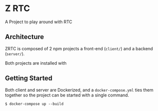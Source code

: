 # Z RTC

A Project to play around with RTC

## Architecture

ZRTC is composed of 2 npm projects a front-end (`client/`) and a backend (`server/`).

Both projects are installed with 


## Getting Started

Both client and server are Dockerized, and a `docker-compose.yml` ties them together so the project can be started with a single command.

```console
$ docker-compose up --build
```
